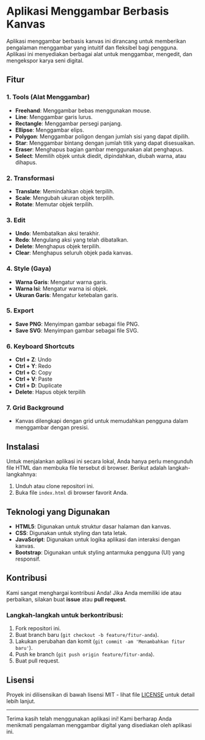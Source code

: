 # Aplikasi Menggambar Berbasis Kanvas

Aplikasi menggambar berbasis kanvas ini dirancang untuk memberikan pengalaman menggambar yang intuitif dan fleksibel bagi pengguna. Aplikasi ini menyediakan berbagai alat untuk menggambar, mengedit, dan mengekspor karya seni digital.

## Fitur

### 1. **Tools (Alat Menggambar)**
   - **Freehand**: Menggambar bebas menggunakan mouse.
   - **Line**: Menggambar garis lurus.
   - **Rectangle**: Menggambar persegi panjang.
   - **Ellipse**: Menggambar elips.
   - **Polygon**: Menggambar poligon dengan jumlah sisi yang dapat dipilih.
   - **Star**: Menggambar bintang dengan jumlah titik yang dapat disesuaikan.
   - **Eraser**: Menghapus bagian gambar menggunakan alat penghapus.
   - **Select**: Memilih objek untuk diedit, dipindahkan, diubah warna, atau dihapus.

### 2. **Transformasi**
   - **Translate**: Memindahkan objek terpilih.
   - **Scale**: Mengubah ukuran objek terpilih.
   - **Rotate**: Memutar objek terpilih.

### 3. **Edit**
   - **Undo**: Membatalkan aksi terakhir.
   - **Redo**: Mengulang aksi yang telah dibatalkan.
   - **Delete**: Menghapus objek terpilih.
   - **Clear**: Menghapus seluruh objek pada kanvas.

### 4. **Style (Gaya)**
   - **Warna Garis**: Mengatur warna garis.
   - **Warna Isi**: Mengatur warna isi objek.
   - **Ukuran Garis**: Mengatur ketebalan garis.

### 5. **Export**
   - **Save PNG**: Menyimpan gambar sebagai file PNG.
   - **Save SVG**: Menyimpan gambar sebagai file SVG.

### 6. **Keyboard Shortcuts**
   - **Ctrl + Z**: Undo
   - **Ctrl + Y**: Redo
   - **Ctrl + C**: Copy
   - **Ctrl + V**: Paste
   - **Ctrl + D**: Duplicate
   - **Delete**: Hapus objek terpilih

### 7. **Grid Background**
   - Kanvas dilengkapi dengan grid untuk memudahkan pengguna dalam menggambar dengan presisi.

## Instalasi

Untuk menjalankan aplikasi ini secara lokal, Anda hanya perlu mengunduh file HTML dan membuka file tersebut di browser. Berikut adalah langkah-langkahnya:

1. Unduh atau clone repositori ini.
2. Buka file `index.html` di browser favorit Anda.

## Teknologi yang Digunakan

- **HTML5**: Digunakan untuk struktur dasar halaman dan kanvas.
- **CSS**: Digunakan untuk styling dan tata letak.
- **JavaScript**: Digunakan untuk logika aplikasi dan interaksi dengan kanvas.
- **Bootstrap**: Digunakan untuk styling antarmuka pengguna (UI) yang responsif.

## Kontribusi

Kami sangat menghargai kontribusi Anda! Jika Anda memiliki ide atau perbaikan, silakan buat **issue** atau **pull request**.

### Langkah-langkah untuk berkontribusi:
1. Fork repositori ini.
2. Buat branch baru (`git checkout -b feature/fitur-anda`).
3. Lakukan perubahan dan komit (`git commit -am 'Menambahkan fitur baru'`).
4. Push ke branch (`git push origin feature/fitur-anda`).
5. Buat pull request.

## Lisensi

Proyek ini dilisensikan di bawah lisensi MIT - lihat file [LICENSE](LICENSE) untuk detail lebih lanjut.

---

Terima kasih telah menggunakan aplikasi ini! Kami berharap Anda menikmati pengalaman menggambar digital yang disediakan oleh aplikasi ini.
